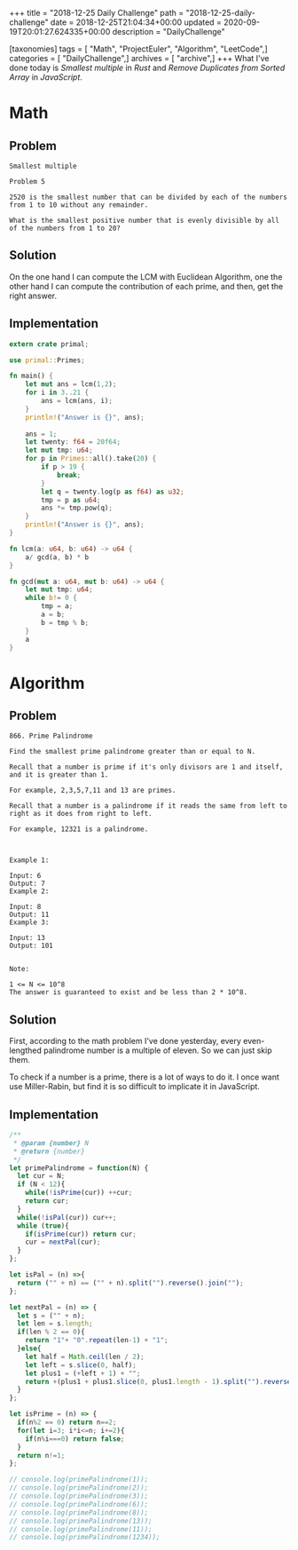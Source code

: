 +++
title = "2018-12-25 Daily Challenge"
path = "2018-12-25-daily-challenge"
date = 2018-12-25T21:04:34+00:00
updated = 2020-09-19T20:01:27.624335+00:00
description = "DailyChallenge"

[taxonomies]
tags = [ "Math", "ProjectEuler", "Algorithm", "LeetCode",]
categories = [ "DailyChallenge",]
archives = [ "archive",]
+++
What I've done today is *Smallest multiple* in *Rust* and *Remove Duplicates from Sorted Array* in *JavaScript*.

<!-- more -->

# Math

## Problem

```
Smallest multiple

Problem 5 

2520 is the smallest number that can be divided by each of the numbers from 1 to 10 without any remainder.

What is the smallest positive number that is evenly divisible by all of the numbers from 1 to 20?
```

## Solution

On the one hand I can compute the LCM with Euclidean Algorithm, one the other hand I can compute the contribution of each prime, and then, get the right answer.

## Implementation

```Rust
extern crate primal;

use primal::Primes;

fn main() {
    let mut ans = lcm(1,2);
    for i in 3..21 {
        ans = lcm(ans, i);
    }
    println!("Answer is {}", ans);
    
    ans = 1;
    let twenty: f64 = 20f64;
    let mut tmp: u64;
    for p in Primes::all().take(20) {
        if p > 19 {
            break;
        }
        let q = twenty.log(p as f64) as u32;
        tmp = p as u64;
        ans *= tmp.pow(q);
    }
    println!("Answer is {}", ans);
}

fn lcm(a: u64, b: u64) -> u64 {
    a/ gcd(a, b) * b
}

fn gcd(mut a: u64, mut b: u64) -> u64 {
    let mut tmp: u64;
    while b!= 0 {
        tmp = a;
        a = b;
        b = tmp % b;
    }
    a
}
```

# Algorithm

## Problem

```
866. Prime Palindrome

Find the smallest prime palindrome greater than or equal to N.

Recall that a number is prime if it's only divisors are 1 and itself, and it is greater than 1. 

For example, 2,3,5,7,11 and 13 are primes.

Recall that a number is a palindrome if it reads the same from left to right as it does from right to left. 

For example, 12321 is a palindrome.

 

Example 1:

Input: 6
Output: 7
Example 2:

Input: 8
Output: 11
Example 3:

Input: 13
Output: 101
 

Note:

1 <= N <= 10^8
The answer is guaranteed to exist and be less than 2 * 10^8.
```

## Solution

First, according to the math problem I've done yesterday, every even-lengthed palindrome number is a multiple of eleven. So we can just skip them.

To check if a number is a prime, there is a lot of ways to do it. I once want use Miller-Rabin, but find it is so difficult to implicate it in JavaScript.

## Implementation

```javascript
/**
 * @param {number} N
 * @return {number}
 */
let primePalindrome = function(N) {
  let cur = N;
  if (N < 12){
    while(!isPrime(cur)) ++cur;
    return cur;
  }
  while(!isPal(cur)) cur++;
  while (true){
    if(isPrime(cur)) return cur;
    cur = nextPal(cur);
  }
};

let isPal = (n) =>{
  return ("" + n) == ("" + n).split("").reverse().join("");
};

let nextPal = (n) => {
  let s = ("" + n);
  let len = s.length;
  if(len % 2 == 0){
    return "1"+ "0".repeat(len-1) + "1";
  }else{
    let half = Math.ceil(len / 2);
    let left = s.slice(0, half);
    let plus1 = (+left + 1) + "";
    return +(plus1 + plus1.slice(0, plus1.length - 1).split("").reverse().join(""));
  }
};

let isPrime = (n) => {
  if(n%2 == 0) return n==2;
  for(let i=3; i*i<=n; i+=2){
    if(n%i===0) return false;
  }
  return n!=1;
};

// console.log(primePalindrome(1));
// console.log(primePalindrome(2));
// console.log(primePalindrome(3));
// console.log(primePalindrome(6));
// console.log(primePalindrome(8));
// console.log(primePalindrome(13));
// console.log(primePalindrome(11));
// console.log(primePalindrome(1234));
```